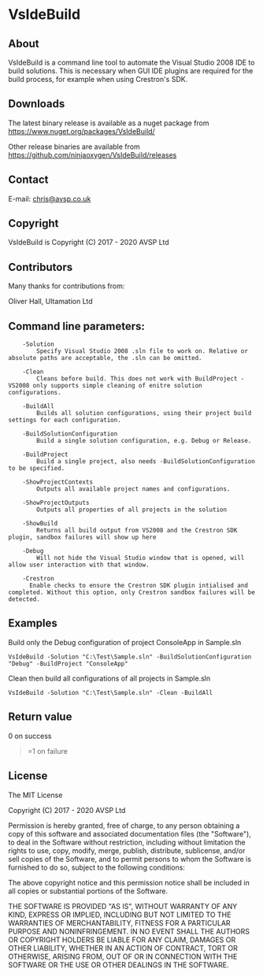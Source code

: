 # VsIdeBuild

## About

VsIdeBuild is a command line tool to automate the Visual Studio 2008 IDE to build solutions.
This is necessary when GUI IDE plugins are required for the build process, for example when using Crestron's SDK.

## Downloads

The latest binary release is available as a nuget package from https://www.nuget.org/packages/VsIdeBuild/

Other release binaries are available from https://github.com/ninjaoxygen/VsIdeBuild/releases

## Contact

E-mail: chris@avsp.co.uk

## Copyright

VsIdeBuild is Copyright (C) 2017 - 2020 AVSP Ltd

## Contributors

Many thanks for contributions from:

Oliver Hall, Ultamation Ltd

## Command line parameters:

~~~
	-Solution
		Specify Visual Studio 2008 .sln file to work on. Relative or absolute paths are acceptable, the .sln can be omitted.

	-Clean
		Cleans before build. This does not work with BuildProject - VS2008 only supports simple cleaning of enitre solution configurations.

	-BuildAll
		Builds all solution configurations, using their project build settings for each configuration.
		
	-BuildSolutionConfiguration
		Build a single solution configuration, e.g. Debug or Release.

	-BuildProject
		Build a single project, also needs -BuildSolutionConfiguration to be specified.

	-ShowProjectContexts
		Outputs all available project names and configurations.

	-ShowProjectOutputs
		Outputs all properties of all projects in the solution

	-ShowBuild
		Returns all build output from VS2008 and the Crestron SDK plugin, sandbox failures will show up here

	-Debug
		Will not hide the Visual Studio window that is opened, will allow user interaction with that window.

	-Crestron
	  Enable checks to ensure the Crestron SDK plugin intialised and completed. Without this option, only Crestron sandbox failures will be detected.
~~~
		
## Examples
		
Build only the Debug configuration of project ConsoleApp in Sample.sln
~~~
VsIdeBuild -Solution "C:\Test\Sample.sln" -BuildSolutionConfiguration "Debug" -BuildProject "ConsoleApp"
~~~

Clean then build all configurations of all projects in Sample.sln
~~~
VsIdeBuild -Solution "C:\Test\Sample.sln" -Clean -BuildAll
~~~

## Return value

0 on success

>=1 on failure

## License

The MIT License

Copyright (C) 2017 - 2020 AVSP Ltd

Permission is hereby granted, free of charge, to any person obtaining a copy
of this software and associated documentation files (the "Software"), to deal
in the Software without restriction, including without limitation the rights
to use, copy, modify, merge, publish, distribute, sublicense, and/or sell
copies of the Software, and to permit persons to whom the Software is
furnished to do so, subject to the following conditions:

The above copyright notice and this permission notice shall be included in
all copies or substantial portions of the Software.

THE SOFTWARE IS PROVIDED "AS IS", WITHOUT WARRANTY OF ANY KIND, EXPRESS OR
IMPLIED, INCLUDING BUT NOT LIMITED TO THE WARRANTIES OF MERCHANTABILITY,
FITNESS FOR A PARTICULAR PURPOSE AND NONINFRINGEMENT. IN NO EVENT SHALL THE
AUTHORS OR COPYRIGHT HOLDERS BE LIABLE FOR ANY CLAIM, DAMAGES OR OTHER
LIABILITY, WHETHER IN AN ACTION OF CONTRACT, TORT OR OTHERWISE, ARISING FROM,
OUT OF OR IN CONNECTION WITH THE SOFTWARE OR THE USE OR OTHER DEALINGS IN
THE SOFTWARE.
